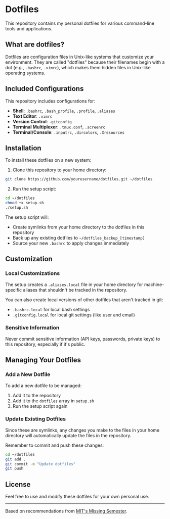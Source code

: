 # Dotfiles

This repository contains my personal dotfiles for various command-line tools and applications.

## What are dotfiles?

Dotfiles are configuration files in Unix-like systems that customize your environment. They are called "dotfiles" because their filenames begin with a dot (e.g., `.bashrc`, `.vimrc`), which makes them hidden files in Unix-like operating systems.

## Included Configurations

This repository includes configurations for:

- **Shell**: `.bashrc`, `.bash_profile`, `.profile`, `.aliases`
- **Text Editor**: `.vimrc`
- **Version Control**: `.gitconfig`
- **Terminal Multiplexer**: `.tmux.conf`, `.screenrc`
- **Terminal/Console**: `.inputrc`, `.dircolors`, `.Xresources`

## Installation

To install these dotfiles on a new system:

1. Clone this repository to your home directory:
```bash
git clone https://github.com/yourusername/dotfiles.git ~/dotfiles
```

2. Run the setup script:
```bash
cd ~/dotfiles
chmod +x setup.sh
./setup.sh
```

The setup script will:
- Create symlinks from your home directory to the dotfiles in this repository
- Back up any existing dotfiles to `~/dotfiles_backup_[timestamp]`
- Source your new `.bashrc` to apply changes immediately

## Customization

### Local Customizations

The setup creates a `.aliases.local` file in your home directory for machine-specific aliases that shouldn't be tracked in the repository.

You can also create local versions of other dotfiles that aren't tracked in git:
- `.bashrc.local` for local bash settings
- `.gitconfig.local` for local git settings (like user and email)

### Sensitive Information

Never commit sensitive information (API keys, passwords, private keys) to this repository, especially if it's public.

## Managing Your Dotfiles

### Add a New Dotfile

To add a new dotfile to be managed:

1. Add it to the repository
2. Add it to the `dotfiles` array in `setup.sh`
3. Run the setup script again

### Update Existing Dotfiles

Since these are symlinks, any changes you make to the files in your home directory will automatically update the files in the repository.

Remember to commit and push these changes:

```bash
cd ~/dotfiles
git add .
git commit -m "Update dotfiles"
git push
```

## License

Feel free to use and modify these dotfiles for your own personal use.

---
Based on recommendations from [MIT's Missing Semester](https://missing.csail.mit.edu/). 